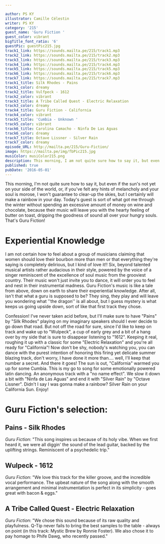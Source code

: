 ```yaml
---

author: PS KY
illustrator: Camille Célestin
writer: PS KY
category: '215'
guest_name: 'Guru Fiction '
guest_color: vibrant
bigTitle_font_ratio: '6'
guestPic: guestPic215.jpg
track1_link: https://sounds.mailta.pe/215/track1.mp3
track2_link: https://sounds.mailta.pe/215/track2.mp3
track3_link: https://sounds.mailta.pe/215/track3.mp3
track4_link: https://sounds.mailta.pe/215/track4.mp3
track5_link: https://sounds.mailta.pe/215/track5.mp3
track6_link: https://sounds.mailta.pe/215/track6.mp3
track7_link: https://sounds.mailta.pe/215/track7.mp3
track1_title: Silk Rhodes - Pains
track1_color: dreamy
track2_title: Vulfpeck - 1612
track2_color: vibrant
track3_title: A Tribe Called Quest - Electric Relaxation
track3_color: dreamy
track4_title: Guru Fiction - California
track4_color: vibrant
track5_title: 'Cumbia - Unknown '
track5_color: vibrant
track6_title: Carolina Camacho - Ninfa De Las Aguas
track6_color: dreamy
track7_title: Octave Lissner - Silver Rain
track7_color: dreamy
episode_URL: http://mailta.pe/215/Guru-Fiction/
image: https://mailta.pe/img/fbPic215.jpg
musiColor: musiColor215.png
description: This morning, I am not quite sure how to say it, but even if the sun's not yet on your side of the world or, if you've felt any hints of melancholy and your soul is morose, I won't guarantee to clear the skies, but I certainly will make a rainbow in your day. Today's guest is sort of what got me through the winter without spending an excessive amount of money on wine and chocolate, because their music will leave you with the hearty feeling of butter on toast, dripping the goodness of sound all over your hungry souls. That's Guru Fiction!!
published: true
pubDate: '2016-05-01'
---
```



This morning, I'm not quite sure how to say it, but even if the sun's not yet on your side of the world, or, if you've felt any hints of melancholy and your soul is morose, I won't guarantee to clear-up the skies, but I certainly will make a rainbow in your day. Today's guest is sort of what got me through the winter without spending an excessive amount of money on wine and chocolate, because their music will leave you with the hearty feeling of butter on toast, dripping the goodness of sound all over your hungry souls. That's Guru Fiction!

# Experiential Knowledge 

I am not certain how to feel about a group of musicians claiming that women should love their bourbon more than men or that everything they're saying is completely delirious, but I kind of love it!!
Six, beyond talented musical artists rather audacious in their style, powered by the voice of a singer reminiscent of the excellence of soul music from the grooviest country. Their music won't just invite you to dance, it will order you to feel and nest in their instrumental madness. Guru Fiction's music is like a tale from above, down on earth to share their experiential knowledge. After all, isn't that what a guru is supposed to be? They sing, they play and will leave you wondering what ''the dragon'' is all about, but I guess mystery is what keeps us going upside down, sort of like that first track they chose. 

Confession! I've never taken acid before, but I'll make sure to have "Pains" by "Silk Rhodes" playing on my imaginary speakers should I ever decide to go down that road. But not off the road for sure, since I'd like to keep on track and wake up to "Wulpeck", a cup of early grey and a bit of a hang over by my side that is sure to disappear listening to "1612". Keeping it real, roughing it up with a classic for some "Electric Relaxation" and you're all ready for "California"! Now don't be shy, nobody's watching you, you can dance with the purest intention of honoring this firing yet delicate summer blazing track, don't worry, I have done it more than.... well,  I'll keep that number a secret. And there it goes! The sun is out, "California" warmed you up for some Cumbia. This is my go to song for some emotionally powered latin dancing. An anonymous track with a "no name effect". We slow it down a bit with "Ninfa de Las Aguas" and end it with "Silver Rain" by "Octave Lissner".
Didn't I say I was gonna make a rainbow? Silver Rain on your California Sun. Enjoy!



# Guru Fiction's selection:

## Pains - Silk Rhodes 
_Guru Fiction_: "This song inspires us because of its holy vibe. When we first heard it, we were all diggin' the sound of the lead guitar, backed by the uplifting strings. Reminiscent of a psychedelic trip."

## Wulpeck - 1612
_Guru Fiction_: "We love this track for the killer groove, and the incredible vocal performance. The upbeat nature of the song along with the smooth arrangement and minimal instrumentation is perfect in its simplicity - goes great with bacon & eggs."

## A Tribe Called Quest - Electric Relaxation 
_Guru Fiction_: "We chose this sound because of its raw quality and playfulness. Q-Tip never fails to bring the best samples to the table - always on point (in this track: Mystic Brew by Ronnie Foster). We also chose it to pay homage to Phife Dawg, who recently passed."
